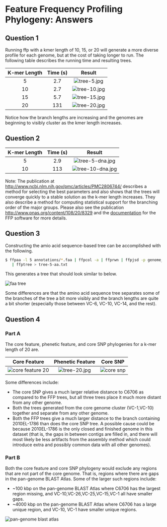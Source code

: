 Feature Frequency Profiling Phylogeny: Answers
==============================================

Question 1
----------

Running ffp with a kmer length of 10, 15, or 20 will generate a more diverse profile for each genome, but at the cost of taking longer to run.  The following table describes the running time and resulting trees.

| K-mer Length | Time (s) | Result                             |
|:------------:|:--------:|:----------------------------------:|
| 5            | 2.7      | ![tree-5.jpg](images/tree-5.jpg)   |
| 10           | 2.7      | ![tree-10.jpg](images/tree-10.jpg) |
| 15           | 5.7      | ![tree-15.jpg](images/tree-15.jpg) |
| 20           | 131      | ![tree-20.jpg](images/tree-20.jpg) |

Notice how the branch lengths are increasing and the genomes are beginning to visibly cluster as the kmer length increases.

Question 2
---------

| K-mer Length | Time (s) | Result                                     |
|:------------:|:--------:|:------------------------------------------:|
| 5            | 2.9      | ![tree-5-dna.jpg](images/tree-5-dna.jpg)   |
| 10           | 113      | ![tree-10-dna.jpg](images/tree-10-dna.jpg) |

Note: The publication at http://www.ncbi.nlm.nih.gov/pmc/articles/PMC2806744/ describes a method for selecting the best parameters and also shows that the trees will converge quickly to a stable solution as the k-mer length increases.  They also describe a method for computing statistical support for the branching order of the major groups.  Please also see the publication http://www.pnas.org/content/108/20/8329 and the [documentation](http://sourceforge.net/projects/ffp-phylogeny/files/?source=navbar) for the FFP software for more details.

Question 3
---------

Constructing the amio acid sequence-based tree can be accomplished with the following.

```bash
$ ffpaa -l 5 annotations/*.faa | ffpcol -a | ffprwn | ffpjsd -p genome_names_faa.txt \
   | ffptree > tree-5-aa.txt
```

This generates a tree that should look similar to below.

![faa tree](images/tree-5-aa.jpg)

Some differences are that the amino acid sequence tree separates some of the branches of the tree a bit more visibly and the branch lengths are quite a bit shorter (especially those between VC-6, VC-10, VC-14, and the rest).

Question 4
----------

### Part A

The core feature, phenetic feature, and core SNP phylogenies for a k-mer length of 20 are.

| Core Feature                                | Phenetic Feature                   | Core SNP                                           |
|:-------------------------------------------:|:----------------------------------:|:--------------------------------------------------:|
| ![core feature 20](images/tree-core-20.jpg) | ![tree-20.jpg](images/tree-20.jpg) | ![core snp](../core-snp/images/output-10-tree.jpg) |

Some differences include:

* The core SNP gives a much larger relative distance to C6706 as compared to the FFP trees, but all three trees place it much more distant from any other genome.
* Both the trees generated from the core genome cluster (VC-1,VC-10) together and separate from any other genome.
* Both the FFP trees give a much larger distance to the branch containing 2010EL-1786 than does the core SNP tree.  A possible cause could be because 2010EL-1786 is the only closed and finished genome in this dataset (that is, the gaps in between contigs are filled in, and there will most likely be less artifacts from the assembly method which could introduce extra and possibly common data with all other genomes).

### Part B

Both the core feature and core SNP phylogeny would exclude any regions that are not part of the core genome.  That is, regions where there are gaps in the pan-genome BLAST Atlas.  Some of the larger such regions include:

* ~100 kbp on the pan-genome BLAST Atlas where C6706 has the largest region missing, and VC-10,VC-26,VC-25,VC-15,VC-1 all have smaller gaps.
* ~4000 kbp on the pan-genome BLAST Atlas where C6706 has a large unique region, and VC-10, VC-1 have smaller unique regions.

![pan-genome blast atlas](../gview-server/images/lab4-pangenome-all.jpg)
